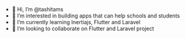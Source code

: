 - 👋 Hi, I’m @tashitams
- 👀 I’m interested in building apps that can help schools and students
- 🌱 I’m currently learning Inertiajs, Flutter and Laravel
- 💞️ I’m looking to collaborate on Flutter and Laravel project


<!---
tashitams/tashitams is a ✨ special ✨ repository because its `README.md` (this file) appears on your GitHub profile.
You can click the Preview link to take a look at your changes.
--->
